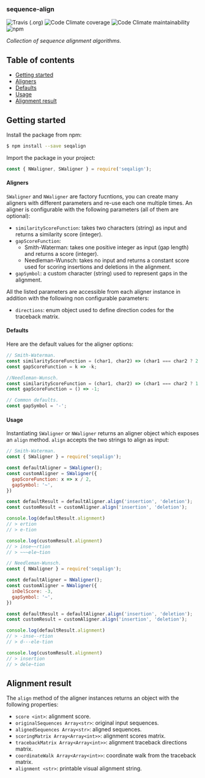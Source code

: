 ### sequence-align

![Travis (.org)](https://img.shields.io/travis/lorenzocestaro/seqalign.svg)
![Code Climate coverage](https://img.shields.io/codeclimate/coverage/lorenzocestaro/seqalign.svg)
![Code Climate maintainability](https://img.shields.io/codeclimate/maintainability/lorenzocestaro/seqalign.svg)
![npm](https://img.shields.io/npm/v/seqalign.svg)

_Collection of sequence alignment algorithms._

## Table of contents
* [Getting started](#getting-started)
* [Aligners](#aligners)
* [Defaults](#defaults)
* [Usage](#usage)
* [Alignment result](#alignment-result)

## Getting started
Install the package from npm:
```bash
$ npm install --save seqalign
```
Import the package in your project:
```javascript
const { NWaligner, SWaligner } = require('seqalign');
```

#### Aligners
`SWaligner` and `NWaligner` are factory fucntions, you can create many aligners
with different parameters and re-use each one multiple times. An aligner is
configurable with the following parameters (all of them are optional):
* `similarityScoreFunction`: takes two characters (string) as input and returns
a similarity score (integer).
* `gapScoreFunction`:
  * Smith-Waterman: takes one positive integer as input (gap length) and
    returns a score (integer).
  * Needleman-Wunsch: takes no input and returns a constant score used for
    scoring insertions and deletions in the alignment.
* `gapSymbol`: a custom character (string) used to represent gaps in the
alignment.

All the listed parameters are accessible from each aligner instance in addition
with the following non configurable parameters:
* `directions`: enum object used to define direction codes for the traceback
matrix.

#### Defaults
Here are the default values for the aligner options:
```javascript
// Smith-Waterman.
const similarityScoreFunction = (char1, char2) => (char1 === char2 ? 2 : -1);
const gapScoreFunction = k => -k;

//Needleman-Wunsch.
const similarityScoreFunction = (char1, char2) => (char1 === char2 ? 1 : -2);
const gapScoreFunction = () => -1;

// Common defaults.
const gapSymbol = '-';
```

#### Usage
Instantiating `SWaligner` or `NWaligner` returns an aligner object which exposes an `align`
method. `align` accepts the two strings to align as input:
```javascript
// Smith-Waterman.
const { SWaligner } = require('seqalign');

const defaultAligner = SWaligner();
const customAligner = SWaligner({
  gapScoreFunction: x => x / 2,
  gapSymbol: '~',
})

const defaultResult = defaultAligner.align('insertion', 'deletion');
const customResult = customAligner.align('insertion', 'deletion');

console.log(defaultResult.alignment)
// > ertion
// > e-tion

console.log(customResult.alignment)
// > inse~~rtion
// > ~~~ele~tion
```

```javascript
// Needleman-Wunsch.
const { NWaligner } = require('seqalign');

const defaultAligner = NWaligner();
const customAligner = NWaligner({
  inDelScore: -3,
  gapSymbol: '~',
})

const defaultResult = defaultAligner.align('insertion', 'deletion');
const customResult = customAligner.align('insertion', 'deletion');

console.log(defaultResult.alignment)
// > -inse--rtion
// > d---ele-tion

console.log(customResult.alignment)
// > insertion
// > dele~tion
```

## Alignment result
The `align` method of the aligner instances returns an object with the following
properties:
* `score <int>`: alignment score.
* `originalSequences Array<str>`: original input sequences.
* `alignedSequences Array<str>`: aligned sequences.
* `scoringMatrix Array<Array<int>>`: alignment scores matrix.
* `tracebackMatrix Array<Array<int>>`: alignment traceback directions matrix.
* `coordinateWalk Array<Array<int>>`: coordinate walk from the traceback matrix.
* `alignment <str>`: printable visual alignment string.
